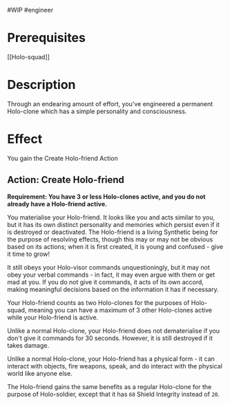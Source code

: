 #WIP #engineer 

# Prerequisites

[[Holo-squad]]

# Description

Through an endearing amount of effort, you've engineered a permanent Holo-clone which has a simple personality and consciousness.

# Effect

You gain the Create Holo-friend Action

## Action: Create Holo-friend

**Requirement: You have 3 or less Holo-clones active, and you do not already have a Holo-friend active.**

You materialise your Holo-friend. It looks like you and acts similar to you, but it has its own distinct personality and memories which persist even if it is destroyed or deactivated. The Holo-friend is a living Synthetic being for the purpose of resolving effects, though this may or may not be obvious based on its actions; when it is first created, it is young and confused - give it time to grow!

It still obeys your Holo-visor commands unquestioningly, but it may not obey your verbal commands - in fact, it may even argue with them or get mad at you. If you do not give it commands, it acts of its own accord, making meaningful decisions based on the information it has if necessary.

Your Holo-friend counts as two Holo-clones for the purposes of Holo-squad, meaning you can have a maximum of 3 other Holo-clones active while your Holo-friend is active.

Unlike a normal Holo-clone, your Holo-friend does not dematerialise if you don't give it commands for 30 seconds. However, it is still destroyed if it takes damage.

Unlike a normal Holo-clone, your Holo-friend has a physical form - it can interact with objects, fire weapons, speak, and do interact with the physical world like anyone else. 

The Holo-friend gains the same benefits as a regular Holo-clone for the purpose of Holo-soldier, except that it has `60` Shield Integrity instead of `20`.